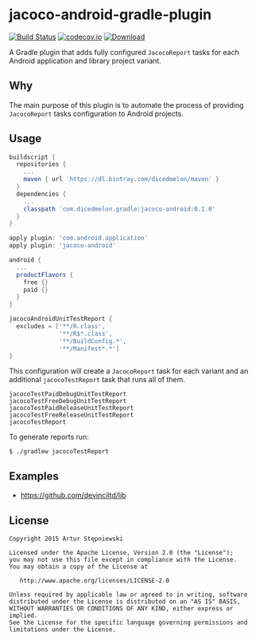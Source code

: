 # jacoco-android-gradle-plugin
[![Build Status](https://travis-ci.org/arturdm/jacoco-android-gradle-plugin.svg)](https://travis-ci.org/arturdm/jacoco-android-gradle-plugin)
[![codecov.io](http://codecov.io/github/arturdm/jacoco-android-gradle-plugin/coverage.svg?branch=master)](http://codecov.io/github/arturdm/jacoco-android-gradle-plugin?branch=master)
[![Download](https://api.bintray.com/packages/dicedmelon/maven/com.dicedmelon.gradle:jacoco-android/images/download.svg)](https://bintray.com/dicedmelon/maven/com.dicedmelon.gradle:jacoco-android/_latestVersion)

A Gradle plugin that adds fully configured `JacocoReport` tasks for each Android application and library project variant.

## Why

The main purpose of this plugin is to automate the process of providing `JacocoReport` tasks configuration to Android projects.

## Usage

```groovy
buildscript {
  repositories {
    ...
    maven { url 'https://dl.bintray.com/dicedmelon/maven' }
  }
  dependencies {
    ...
    classpath 'com.dicedmelon.gradle:jacoco-android:0.1.0'
  }
}

apply plugin: 'com.android.application'
apply plugin: 'jacoco-android'

android {
  ...
  productFlavors {
    free {}
    paid {}
  }
}

jacocoAndroidUnitTestReport {
  excludes = ['**/R.class',
              '**/R$*.class',
              '**/BuildConfig.*',
              '**/Manifest*.*']
}
```

This configuration will create a `JacocoReport` task for each variant and an additional `jacocoTestReport` task that runs all of them.
```
jacocoTestPaidDebugUnitTestReport
jacocoTestFreeDebugUnitTestReport
jacocoTestPaidReleaseUnitTestReport
jacocoTestFreeReleaseUnitTestReport
jacocoTestReport
```

To generate reports run:

```shell
$ ./gradlew jacocoTestReport
```

## Examples
* https://github.com/devinciltd/lib

## License
```
Copyright 2015 Artur Stępniewski

Licensed under the Apache License, Version 2.0 (the "License");
you may not use this file except in compliance with the License.
You may obtain a copy of the License at

   http://www.apache.org/licenses/LICENSE-2.0

Unless required by applicable law or agreed to in writing, software
distributed under the License is distributed on an "AS IS" BASIS,
WITHOUT WARRANTIES OR CONDITIONS OF ANY KIND, either express or implied.
See the License for the specific language governing permissions and
limitations under the License.
```

